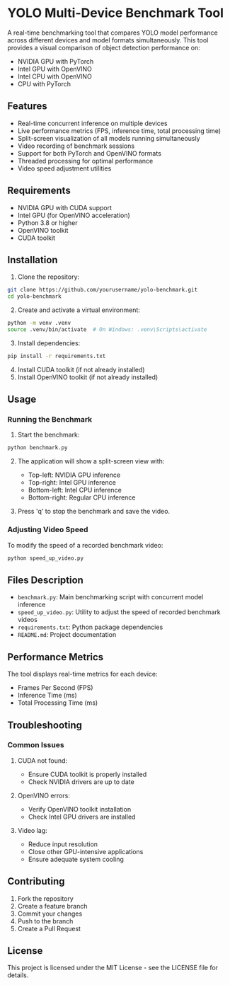 # YOLO Multi-Device Benchmark Tool

A real-time benchmarking tool that compares YOLO model performance across different devices and model formats simultaneously. This tool provides a visual comparison of object detection performance on:
- NVIDIA GPU with PyTorch
- Intel GPU with OpenVINO
- Intel CPU with OpenVINO
- CPU with PyTorch

## Features

- Real-time concurrent inference on multiple devices
- Live performance metrics (FPS, inference time, total processing time)
- Split-screen visualization of all models running simultaneously
- Video recording of benchmark sessions
- Support for both PyTorch and OpenVINO formats
- Threaded processing for optimal performance
- Video speed adjustment utilities

## Requirements

- NVIDIA GPU with CUDA support
- Intel GPU (for OpenVINO acceleration)
- Python 3.8 or higher
- OpenVINO toolkit
- CUDA toolkit

## Installation

1. Clone the repository:
```bash
git clone https://github.com/yourusername/yolo-benchmark.git
cd yolo-benchmark
```

2. Create and activate a virtual environment:
```bash
python -m venv .venv
source .venv/bin/activate  # On Windows: .venv\Scripts\activate
```

3. Install dependencies:
```bash
pip install -r requirements.txt
```

4. Install CUDA toolkit (if not already installed)
5. Install OpenVINO toolkit (if not already installed)

## Usage

### Running the Benchmark

1. Start the benchmark:
```bash
python benchmark.py
```

2. The application will show a split-screen view with:
   - Top-left: NVIDIA GPU inference
   - Top-right: Intel GPU inference
   - Bottom-left: Intel CPU inference
   - Bottom-right: Regular CPU inference

3. Press 'q' to stop the benchmark and save the video.

### Adjusting Video Speed

To modify the speed of a recorded benchmark video:

```bash
python speed_up_video.py
```

## Files Description

- `benchmark.py`: Main benchmarking script with concurrent model inference
- `speed_up_video.py`: Utility to adjust the speed of recorded benchmark videos
- `requirements.txt`: Python package dependencies
- `README.md`: Project documentation

## Performance Metrics

The tool displays real-time metrics for each device:
- Frames Per Second (FPS)
- Inference Time (ms)
- Total Processing Time (ms)

## Troubleshooting

### Common Issues

1. CUDA not found:
   - Ensure CUDA toolkit is properly installed
   - Check NVIDIA drivers are up to date

2. OpenVINO errors:
   - Verify OpenVINO toolkit installation
   - Check Intel GPU drivers are installed

3. Video lag:
   - Reduce input resolution
   - Close other GPU-intensive applications
   - Ensure adequate system cooling

## Contributing

1. Fork the repository
2. Create a feature branch
3. Commit your changes
4. Push to the branch
5. Create a Pull Request

## License

This project is licensed under the MIT License - see the LICENSE file for details.